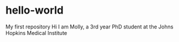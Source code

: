 # hello-world
My first repository 
Hi I am Molly, a 3rd year PhD student at the Johns Hopkins Medical Institute 
